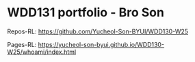 # WDD131 portfolio - Bro Son

Repos-RL: https://github.com/Yucheol-Son-BYUI/WDD130-W25

Pages-RL: https://yucheol-son-byui.github.io/WDD130-W25/whoami/index.html